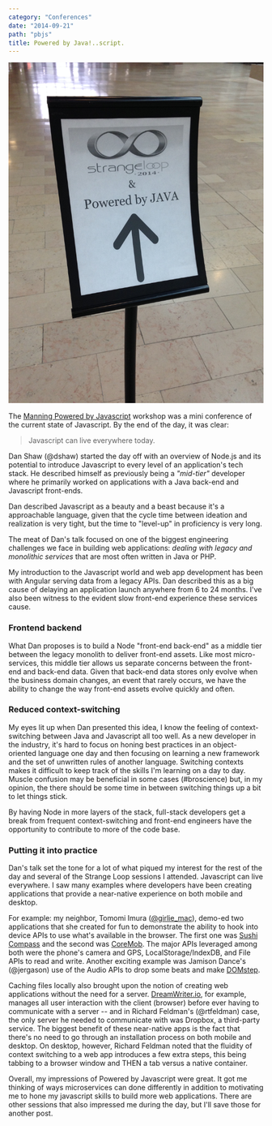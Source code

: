 ```yaml
---
category: "Conferences"
date: "2014-09-21"
path: "pbjs"
title: Powered by Java!..script.
---
```


![Java -- The Future](./signage.jpg)

The [Manning Powered by Javascript](http://www.manning.com/poweredbyjavascript/) workshop was a mini conference of the current state of Javascript.
By the end of the day, it was clear:

> Javascript can live everywhere today.

Dan Shaw (@dshaw) started the day off with an overview of Node.js and its potential to introduce
Javascript to every level of an application's tech stack.
He described himself as previously being a _"mid-tier"_ developer where he primarily worked on
applications with a Java back-end and Javascript front-ends.

Dan described Javascript as a beauty and a beast because it's a approachable language, given that
the cycle time between ideation and realization is very tight, but the time to "level-up" in proficiency is very long.

The meat of Dan's talk focused on one of the biggest engineering challenges we face in building web applications: _dealing with legacy and monolithic services_ that are most often written in Java or PHP.

My introduction to the Javascript world and web app development has been with Angular serving data from a legacy APIs.
Dan described this as a big cause of delaying an application launch anywhere from 6 to 24 months. I've also been witness to the evident slow front-end experience these services cause.

### Frontend backend

What Dan proposes is to build a Node "front-end back-end" as a middle tier between the legacy monolith to deliver front-end assets.
Like most micro-services, this middle tier allows us separate concerns between the front-end and back-end data.
Given that back-end data stores only evolve when the business domain changes, an event that rarely occurs, we have the ability to change the way front-end assets evolve quickly and often.

### Reduced context-switching

My eyes lit up when Dan presented this idea, I know the feeling of context-switching between Java and Javascript all too well.
As a new developer in the industry, it's hard to focus on honing best practices in an object-oriented language one day and then focusing on learning a new framework and the set of unwritten rules of another language.
Switching contexts makes it difficult to keep track of the skills I'm learning on a day to day. Muscle confusion may be beneficial in some cases (#broscience) but, in my opinion, the there should be some time in between switching things up a bit to let things stick.

By having Node in more layers of the stack, full-stack developers get a break from frequent context-switching and front-end engineers have the opportunity to contribute to more of the code base.

### Putting it into practice

Dan's talk set the tone for a lot of what piqued my interest for the rest of the day and several of the Strange Loop sessions I attended.
Javascript can live everywhere. I saw many examples where developers have been creating applications that provide a near-native experience on both mobile and desktop.

For example: my neighbor, Tomomi Imura ([@girlie_mac](https://twitter.com/girlie_mac)), demo-ed two applications that she created for fun to demonstrate the ability to hook into device APIs to use what's available in the browser.
The first one was [Sushi Compass](http://vimeo.com/92208773) and the second was [CoreMob](https://github.com/coremob/camera).
The major APIs leveraged among both were the phone's camera and GPS, LocalStorage/IndexDB, and File APIs to read and write.
Another exciting example was Jamison Dance's (@jergason) use of the Audio APIs to drop some beats and make [DOMstep](http://youtu.be/QAwbjMdXj-Y).

Caching files locally also brought upon the notion of creating web applications without the need for a server.
[DreamWriter.io](http://dreamwriter.io), for example, manages all user interaction with the client (browser) before ever
having to communicate with a server -- and in Richard Feldman's (@rtfeldman) case, the only server he needed to communicate with was Dropbox, a third-party service.
The biggest benefit of these near-native apps is the fact that there's no need to go through an installation process on both mobile and desktop. On desktop, however, Richard Feldman noted that the fluidity of context switching to a web app
introduces a few extra steps, this being tabbing to a browser window and THEN a tab versus a native container.

Overall, my impressions of Powered by Javascript were great. It got me thinking of ways microservices can done differently in addition to motivating me to hone my javascript skills to
build more web applications. There are other sessions that also impressed me during the day, but I'll save those for another post.
